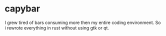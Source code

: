 # capybar
I grew tired of bars consuming more then my entire coding environment. So i rewrote everything in rust without using gtk or qt.
